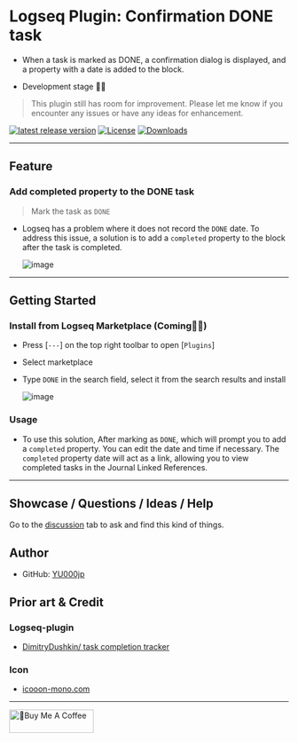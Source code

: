 # Logseq Plugin: Confirmation DONE task

- When a task is marked as DONE, a confirmation dialog is displayed, and a property with a date is added to the block.

- Development stage 👷🚧

> This plugin still has room for improvement. Please let me know if you encounter any issues or have any ideas for enhancement.

[![latest release version](https://img.shields.io/github/v/release/YU000jp/logseq-plugin-confirmation-done-task)](https://github.com/YU000jp/logseq-plugin-confirmation-done-task/releases)
[![License](https://img.shields.io/github/license/YU000jp/logseq-plugin-confirmation-done-task?color=blue)](https://github.com/YU000jp/logseq-plugin-confirmation-done-task/LICENSE)
[![Downloads](https://img.shields.io/github/downloads/YU000jp/logseq-plugin-confirmation-done-task/total.svg)](https://github.com/YU000jp/logseq-plugin-confirmation-done-task/releases)
<!-- Published 2023 -->

---

## Feature

### Add completed property to the DONE task

> Mark the task as `DONE`

- Logseq has a problem where it does not record the `DONE` date. To address this issue, a solution is to add a `completed` property to the block after the task is completed. 

   ![image](https://github.com/YU000jp/logseq-plugin-confirmation-done-task/assets/111847207/a5bc4cc7-082f-4ca3-9916-aca0ec9cc00a)
---

## Getting Started

### Install from Logseq Marketplace (Coming👷🚧)

- Press [`---`] on the top right toolbar to open [`Plugins`]
- Select marketplace
- Type `DONE` in the search field, select it from the search results and install

   ![image](https://github.com/YU000jp/logseq-plugin-confirmation-done-task/assets/111847207/eabd096c-d464-40ec-8376-bf6b86a1f484)

### Usage

- To use this solution, After marking as `DONE`, which will prompt you to add a `completed` property. You can edit the date and time if necessary. The `completed` property date will act as a link, allowing you to view completed tasks in the Journal Linked References.

---

## Showcase / Questions / Ideas / Help

Go to the [discussion](https://github.com/YU000jp/logseq-plugin-confirmation-done-task/discussions) tab to ask and find this kind of things.

## Author

- GitHub: [YU000jp](https://github.com/YU000jp)

## Prior art & Credit

### Logseq-plugin

- [DimitryDushkin/ task completion tracker](https://github.com/DimitryDushkin/logseq-plugin-task-check-date)

### Icon

- [icooon-mono.com](https://icooon-mono.com/13942-%e3%83%9e%e3%83%83%e3%83%81%e3%83%a7%e3%81%ae%e3%82%a4%e3%83%a9%e3%82%b9%e3%83%884/)

---

<a href="https://www.buymeacoffee.com/yu000japan" target="_blank"><img src="https://cdn.buymeacoffee.com/buttons/v2/default-violet.png" alt="🍌Buy Me A Coffee" style="height: 42px;width: 152px" ></a>
